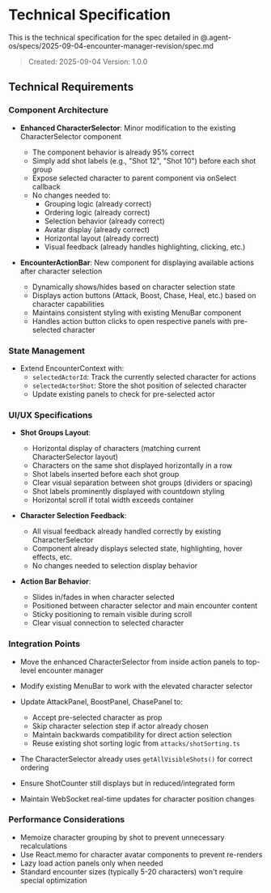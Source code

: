 # Technical Specification

This is the technical specification for the spec detailed in @.agent-os/specs/2025-09-04-encounter-manager-revision/spec.md

> Created: 2025-09-04
> Version: 1.0.0

## Technical Requirements

### Component Architecture

- **Enhanced CharacterSelector**: Minor modification to the existing CharacterSelector component
  - The component behavior is already 95% correct
  - Simply add shot labels (e.g., "Shot 12", "Shot 10") before each shot group
  - Expose selected character to parent component via onSelect callback
  - No changes needed to:
    - Grouping logic (already correct)
    - Ordering logic (already correct) 
    - Selection behavior (already correct)
    - Avatar display (already correct)
    - Horizontal layout (already correct)
    - Visual feedback (already handles highlighting, clicking, etc.)

- **EncounterActionBar**: New component for displaying available actions after character selection
  - Dynamically shows/hides based on character selection state
  - Displays action buttons (Attack, Boost, Chase, Heal, etc.) based on character capabilities
  - Maintains consistent styling with existing MenuBar component
  - Handles action button clicks to open respective panels with pre-selected character

### State Management

- Extend EncounterContext with:
  - `selectedActorId`: Track the currently selected character for actions
  - `selectedActorShot`: Store the shot position of selected character
  - Update existing panels to check for pre-selected actor

### UI/UX Specifications

- **Shot Groups Layout**:
  - Horizontal display of characters (matching current CharacterSelector layout)
  - Characters on the same shot displayed horizontally in a row
  - Shot labels inserted before each shot group
  - Clear visual separation between shot groups (dividers or spacing)
  - Shot labels prominently displayed with countdown styling
  - Horizontal scroll if total width exceeds container

- **Character Selection Feedback**:
  - All visual feedback already handled correctly by existing CharacterSelector
  - Component already displays selected state, highlighting, hover effects, etc.
  - No changes needed to selection display behavior

- **Action Bar Behavior**:
  - Slides in/fades in when character selected
  - Positioned between character selector and main encounter content
  - Sticky positioning to remain visible during scroll
  - Clear visual connection to selected character

### Integration Points

- Move the enhanced CharacterSelector from inside action panels to top-level encounter manager
- Modify existing MenuBar to work with the elevated character selector
- Update AttackPanel, BoostPanel, ChasePanel to:
  - Accept pre-selected character as prop
  - Skip character selection step if actor already chosen
  - Maintain backwards compatibility for direct action selection
  - Reuse existing shot sorting logic from `attacks/shotSorting.ts`

- The CharacterSelector already uses `getAllVisibleShots()` for correct ordering
- Ensure ShotCounter still displays but in reduced/integrated form
- Maintain WebSocket real-time updates for character position changes

### Performance Considerations

- Memoize character grouping by shot to prevent unnecessary recalculations
- Use React.memo for character avatar components to prevent re-renders
- Lazy load action panels only when needed
- Standard encounter sizes (typically 5-20 characters) won't require special optimization